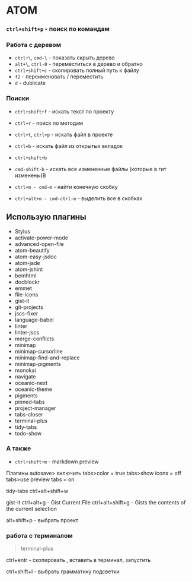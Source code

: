 # ATOM 

### `ctrl+shift+p` - поиск по командам

### Работа с деревом
* `ctrl+\`, `cmd-\` - показать скрыть дерево
* `alt+\`, `ctrl-0` - переместиться в дерево и обратно
* `ctrl+shift+c` - скопировать полный путь к файлу
* `f2` - переименовать / переместить
* `d` - dublicate

### Поиски

* `ctrl+shift+f` - искать текст по проекту
* `ctrl+r` - поиск по методам
* `ctrl+t`, `ctrl+p` - искать файл в проекте
* `ctrl+b` - искать файл из открытых вкладок
* `ctrl+shift+b` 
* `cmd-shift-b` - искать все измененные файлы (которые в гит изменены)B


* `ctrl+m - cmd-m` - найти конечную скобку
* `ctrl+alt+m - cmd-ctrl-m` - выделить все в скобках




##   Использую плагины
* Stylus
* activate-power-mode
* advanced-open-file
* atom-beautify
* atom-easy-jsdoc
* atom-jade
* atom-jshint
* bemhtml
* docblockr
* emmet
* file-icons
* gist-it
* git-projects
* jscs-fixer
* language-babel
* linter
* linter-jscs
* merge-conflicts
* minimap
* minimap-cursorline
* minimap-find-and-replace
* minimap-pigments
* monokai
* navigate
* oceanic-next
* oceanic-theme
* pigments
* pinned-tabs
* project-manager
* tabs-closer
* terminal-plus
* tidy-tabs
* todo-show


### А также

* `ctrl+shift+m` - markdown preview


Плагины
autosave> включить
tabs>color = true
tabs>show icons = off
tabs>use preview tabs = on


tidy-tabs
ctrl+alt+shift+w

gist-it
ctrl+alt+g  - Gist Current File
ctrl+alt+shift+g  -  Gists the contents of the current selection


alt+shift+p - выбрать проект


### работа с терминалом
> terminal-plus

ctrl+entr -  скопировать , вставить в терминал, запустить






ctrl+shift+l - выбрать грамматику подсветки
